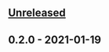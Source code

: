 <a name="unreleased"></a>
## [Unreleased]


<a name="0.2.0"></a>
## 0.2.0 - 2021-01-19

[Unreleased]: https://github.com/ryan-sf/package_releases/compare/0.2.0...HEAD
